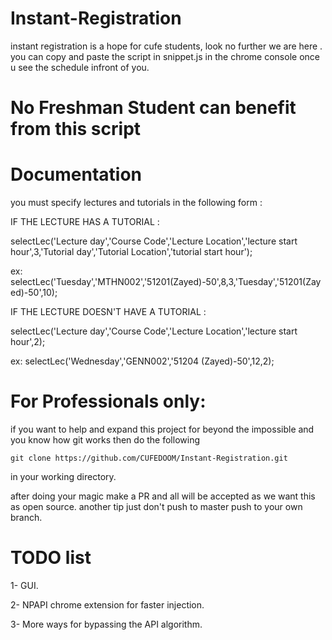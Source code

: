 # Instant-Registration
instant registration is a hope for cufe students, look no further we are here .
you can copy and paste the script in snippet.js in the chrome console once u see the schedule infront of you.
# No Freshman Student can benefit from this script

# Documentation
you must specify lectures and tutorials in the following form :

IF THE LECTURE HAS A TUTORIAL :

selectLec('Lecture day','Course Code','Lecture Location','lecture start hour',3,'Tutorial day','Tutorial Location','tutorial
start hour');

ex: selectLec('Tuesday','MTHN002','51201(Zayed)-50',8,3,'Tuesday','51201(Zayed)-50',10);

IF THE LECTURE DOESN'T HAVE A TUTORIAL :

selectLec('Lecture day','Course Code','Lecture Location','lecture start hour',2);

ex: selectLec('Wednesday','GENN002','51204 (Zayed)-50',12,2);

# For Professionals only:

if you want to help and expand this project for beyond the impossible and you know how git works then do the following

```
git clone https://github.com/CUFEDOOM/Instant-Registration.git
```
in your working directory.

after doing your magic make a PR and all will be accepted as we want this as open source.
another tip just don't push to master push to your own branch.


# TODO list

1- GUI.

2- NPAPI chrome extension for faster injection.

3- More ways for bypassing the API algorithm.
